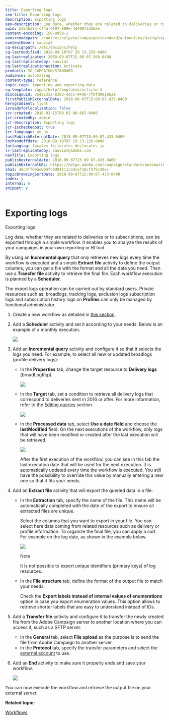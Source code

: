```yaml
---
title: Exporting logs
seo-title: Exporting logs
description: Exporting logs
seo-description: Log data, whether they are related to deliveries or to subscriptions, can be exported through a simple workflow.
uuid: 2a546a23-cf4a-4f97-889e-4d409f2a16ae
content-encoding: ISO-8859-1
aemsrcnodepath: /content/help/en/campaign/standard/automating/using/exporting-logs
contentOwner: sauviat
cq-designpath: /etc/designs/help
cq-lastmodified: 2018-09-10T07 29 13.229-0400
cq-lastreplicated: 2018-09-07T15 09 07.566-0400
cq-lastreplicatedby: sauviat
cq-lastreplicationaction: Activate
products: SG_CAMPAIGN/STANDARD
audience: automating
content-type: reference
topic-tags: importing-and-exporting-data
cq-template: /apps/help/templates/article-3
discoiquuid: 3542133a-8302-4dcc-944b-7f0fd091062e
firstPublishExternalDate: 2018-09-07T15:09:07.433-0400
herogradient: light
isreadyforlocalization: false
jcr-created: 2018-03-15T09 02 00.687-0400
jcr-createdby: admin
jcr-description: Exporting logs
jcr-ischeckedout: true
jcr-language: en_us
lastPublishExternalDate: 2018-09-07T15:09:07.433-0400
lochandoffdate: 2018-09-10T07 29 13.228-0400
loclangtag: locales fr;locales de;locales ja
lr-lastreplicatedby: sauviat@adobe.com
navTitle: Exporting logs
publishexternaldate: 2018-09-07T15 09 07.433-0400
publishExternalURL: https://helpx.adobe.com/campaign/standard/automating/using/exporting-logs.html
sha1: 48c4ff69ae0047c9d04111cadcaf16cf575c30ec
topicBrowsingSortDate: 2018-09-07T15:09:07.433-0400
index: y
internal: n
snippet: y
---
```


# Exporting logs

Exporting logs

Log data, whether they are related to deliveries or to subscriptions, can be exported through a simple workflow. It enables you to analyze the results of your campaigns in your own reporting or BI tool.

By using an **Incremental query** that only retrieves new logs every time the workflow is executed and a simple **Extract file** activity to define the output columns, you can get a file with the format and all the data you need. Then use a **Transfer file** activity to retrieve the final file. Each workflow execution is planned by a **Scheduler**.

The export logs operation can be carried out by standard users. Private resources such as: broadlogs, tracking logs, exclusion logs subscription logs and subscription history logs on **Profiles** can only be managed by functional administrator.

1. Create a new workflow as detailed in [this section](../../automating/using/building-a-workflow.md#creating-a-workflow).
1. Add a **Scheduler** activity and set it according to your needs. Below is an example of a monthly execution.

   ![](assets/export_logs_scheduler.png)

1. Add an **Incremental query** activity and configure it so that it selects the logs you need. For example, to select all new or updated broadlogs (profile delivery logs):

    * In the **Properties** tab, change the target resource to **Delivery logs** (broadLogRcp).
    
      ![](assets/export_logs_query_properties.png)

    * In the **Target** tab, set a condition to retrieve all delivery logs that correspond to deliveries sent in 2016 or after. For more information, refer to the [Editing queries](../../automating/using/editing-queries.md#creating-queries) section.
    
      ![](assets/export_logs_query_target.png)

    * In the **Processed data** tab, select **Use a date field** and choose the **lastModified** field. On the next executions of the workflow, only logs that will have been modified or created after the last execution will be retrieved.
    
      ![](assets/export_logs_query_processeddata.png)    
    
      After the first execution of the workflow, you can see in this tab the last execution date that will be used for the next execution. It is automatically updated every time the workflow is executed. You still have the possibility to override this value by manually entering a new one so that it fits your needs.

1. Add an **Extract file** activity that will export the queried data in a file:

    * In the **Extraction** tab, specify the name of the file. This name will be automatically completed with the date of the export to ensure all extracted files are unique.

      Select the columns that you want to export in your file. You can select here data coming from related resources such as delivery or profile information. To organize the final file, you can apply a sort. For example on the log date, as shown in the example below.
    
      ![](assets/export_logs_extractfile_extraction.png)

      >[!NOTE]
      >
      >It is not possible to export unique identifiers (primary keys) of log resources.

    * In the **File structure** tab, define the format of the output file to match your needs.

      Check the **Export labels instead of internal values of enumerations** option in case you export enumeration values. This option allows to retrieve shorter labels that are easy to understand instead of IDs.

1. Add a **Transfer file** activity and configure it to transfer the newly created file from the Adobe Campaign server to another location where you can access it, such as a SFTP server.

    * In the **General** tab, select **File upload** as the purpose is to send the file from Adobe Campaign to another server.
    * In the **Protocol** tab, specify the transfer parameters and select the [external account](../../administration/using/external-accounts.md#creating-an-external-account) to use.

1. Add an **End** activity to make sure it properly ends and save your workflow.

   ![](assets/export_logs_example_workflow.png)

You can now execute the workflow and retrieve the output file on your external server.

**Related topic:**

[Workflows](../../automating/using/discovering-workflows.md)
